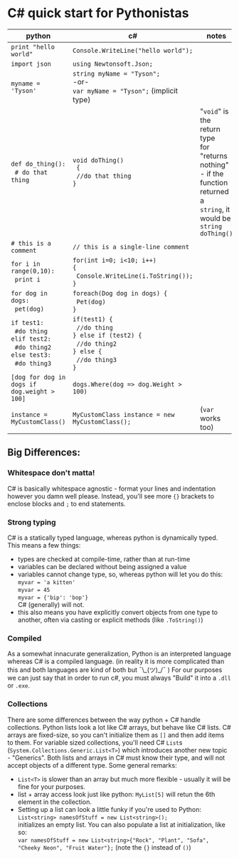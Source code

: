 # C# quick start for Pythonistas #
python                 | c#                   | notes
-----------------------|----------------------|----- 
`print "hello world"`  | `Console.WriteLine("hello world");` 
`import json`          | `using Newtonsoft.Json;`
`myname = 'Tyson'`     | `string myName = "Tyson";` <br>-or-<br> `var myName = "Tyson";` (implicit type)
`def do_thing(): `<br>&nbsp;&nbsp;`# do that thing`| `void doThing()`<br>` {` <br>&nbsp;&nbsp;`//do that thing`<br>`}` | "`void`" is the return type <br>for "returns nothing" <br>- if the function returned a <br>`string`, it would be <br>`string doThing()`
`# this is a comment` | `// this is a single-line comment`
`for i in range(0,10):`<br>&nbsp;&nbsp;`print i` | `for(int i=0; i<10; i++) `<br>`{`<br>&nbsp;&nbsp;`Console.WriteLine(i.ToString());`<br>`}`
`for dog in dogs:`<br>&nbsp;&nbsp;`pet(dog)` | `foreach(Dog dog in dogs) {`<br>&nbsp;&nbsp;`Pet(dog)`<br>`}`
`if test1:`<br>&nbsp;&nbsp;`#do thing`<br>`elif test2:`<br>&nbsp;&nbsp;`#do thing2`<br>`else test3:`<br>&nbsp;&nbsp;`#do thing3` | `if(test1) { `<br>&nbsp;&nbsp;`//do thing`<br>`} else if (test2) {`<br>&nbsp;&nbsp;`//do thing2`<br>`} else {`<br>&nbsp;&nbsp;`//do thing3`<br>`}`
`[dog for dog in dogs if dog.weight > 100]` | `dogs.Where(dog => dog.Weight > 100)`
`instance = MyCustomClass()` | `MyCustomClass instance = new MyCustomClass();` | (`var` works too)

## Big Differences: ##
### Whitespace don't matta! ###
C# is basically whitespace agnostic - format your lines and indentation however you damn well please. Instead, you'll see more `{}` brackets to enclose blocks and `;` to end statements. 

### Strong typing ###
C# is a statically typed language, whereas python is dynamically typed. This means a few things:
* types are checked at compile-time, rather than at run-time
* variables can be declared without being assigned a value
* variables cannot change type, so, whereas python will let you do this:
<br>`myvar = 'a kitten' `<br>`myvar = 45`<br>`myvar = {'bip': 'bop'} `<br>C# (generally) will not. 
* this also means you have explicitly convert objects from one type to another, often via casting or explicit methods (like `.ToString()`)
### Compiled ###
As a somewhat innacurate generalization, Python is an interpreted language whereas C# is a compiled language. (in reality it is more complicated than this and both languages are kind of both but ¯\\\_(ツ)_/¯ ) For our purposes we can just say that in order to run c#, you must always "Build" it into a `.dll` or `.exe`. 
### Collections ###
There are some differences between the way python + C# handle collections. Python lists look a lot like C# arrays, but behave like C# lists. C# arrays are fixed-size, so you can't initialize them as `[]` and then add items to them. For variable sized collections, you'll need C# `List`s (`System.Collections.Generic.List<T>`) which introduces another new topic - "Generics". Both lists and arrays in C# must know their type, and will not accept objects of a different type. Some general remarks:
* `List<T>` is slower than an array but much more flexible - usually it will be fine for your purposes.
* list + array access look just like python: `MyList[5]` will retun the 6th element in the collection. 
* Setting up a list can look a little funky if you're used to Python: <br>`List<string> namesOfStuff = new List<string>();`<br> initializes an empty list. You can also populate a list at initialization, like so:<br>`var namesOfStuff = new List<string>{"Rock", "Plant", "Sofa", "Cheeky Neon", "Fruit Water"};` (note the `{}` instead of `()`)